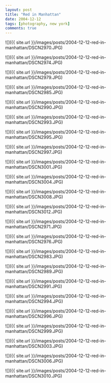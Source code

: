 ```yaml
---
layout: post
title: "Red in Manhattan"
date: 2004-12-12
tags: [photography, new york]
comments: true
---
```

![]({{ site.url }}/images/posts/2004-12-12-red-in-manhattan/DSCN2970.JPG)

![]({{ site.url }}/images/posts/2004-12-12-red-in-manhattan/DSCN2974.JPG)

![]({{ site.url }}/images/posts/2004-12-12-red-in-manhattan/DSCN2979.JPG)

![]({{ site.url }}/images/posts/2004-12-12-red-in-manhattan/DSCN2985.JPG)

![]({{ site.url }}/images/posts/2004-12-12-red-in-manhattan/DSCN2990.JPG)

![]({{ site.url }}/images/posts/2004-12-12-red-in-manhattan/DSCN2993.JPG)

![]({{ site.url }}/images/posts/2004-12-12-red-in-manhattan/DSCN2995.JPG)

![]({{ site.url }}/images/posts/2004-12-12-red-in-manhattan/DSCN2997.JPG)

![]({{ site.url }}/images/posts/2004-12-12-red-in-manhattan/DSCN3001.JPG)

![]({{ site.url }}/images/posts/2004-12-12-red-in-manhattan/DSCN3004.JPG)

![]({{ site.url }}/images/posts/2004-12-12-red-in-manhattan/DSCN3008.JPG)

![]({{ site.url }}/images/posts/2004-12-12-red-in-manhattan/DSCN3012.JPG)

![]({{ site.url }}/images/posts/2004-12-12-red-in-manhattan/DSCN2971.JPG)

![]({{ site.url }}/images/posts/2004-12-12-red-in-manhattan/DSCN2976.JPG)

![]({{ site.url }}/images/posts/2004-12-12-red-in-manhattan/DSCN2983.JPG)

![]({{ site.url }}/images/posts/2004-12-12-red-in-manhattan/DSCN2989.JPG)

![]({{ site.url }}/images/posts/2004-12-12-red-in-manhattan/DSCN2991.JPG)

![]({{ site.url }}/images/posts/2004-12-12-red-in-manhattan/DSCN2994.JPG)

![]({{ site.url }}/images/posts/2004-12-12-red-in-manhattan/DSCN2996.JPG)

![]({{ site.url }}/images/posts/2004-12-12-red-in-manhattan/DSCN2999.JPG)

![]({{ site.url }}/images/posts/2004-12-12-red-in-manhattan/DSCN3003.JPG)

![]({{ site.url }}/images/posts/2004-12-12-red-in-manhattan/DSCN3006.JPG)

![]({{ site.url }}/images/posts/2004-12-12-red-in-manhattan/DSCN3010.JPG)

